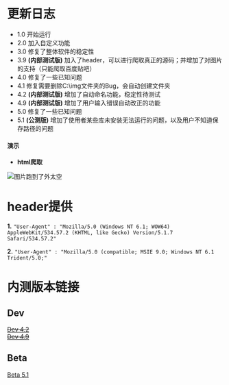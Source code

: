 更新日志
===

* 1.0 开始运行  
* 2.0 加入自定义功能  
* 3.0 修复了整体软件的稳定性  
* 3.9 __(内部测试版)__ 加入了header，可以进行爬取真正的源码；并增加了对图片的支持（只能爬取百度贴吧）  
* 4.0 修复了一些已知问题  
* 4.1 修复需要删除C:\img文件夹的Bug，会自动创建文件夹  
* 4.2 __(内部测试版)__ 增加了自动命名功能，稳定性待测试  
* 4.9 __(内部测试版)__ 增加了用户输入错误自动改正的功能  
* 5.0 修复了一些已知问题  
* 5.1 __(公测版)__ 增加了使用者某些库未安装无法运行的问题，以及用户不知道保存路径的问题  

#### 演示

* __html爬取__

![图片跑到了外太空](https://github.com/chengzhilin2021/Python-Requests/blob/main/Pictures/requests%20html.gif "爬取html演示")

header提供
===

__1.__
``` "User-Agent" : "Mozilla/5.0 (Windows NT 6.1; WOW64) AppleWebKit/534.57.2 (KHTML, like Gecko) Version/5.1.7 Safari/534.57.2" ```  

__2.__
``` "User-Agent" : "Mozilla/5.0 (compatible; MSIE 9.0; Windows NT 6.1 Trident/5.0;" ```  

内测版本链接
===
Dev
---
~~[Dev 4.2](https://github.com/chengzhilin2021/Python-Requests/blob/main/Dev/Dev%204.2.py)~~  
~~[Dev 4.9](https://github.com/chengzhilin2021/Python-Requests/blob/main/Dev/Dev%204.9.py)~~  

Beta
---
[Beta 5.1](https://github.com/chengzhilin2021/Python-Requests/blob/main/Beta/Beta%205.1.py)  

